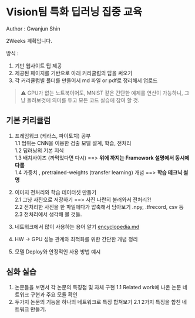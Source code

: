 # Vision팀 특화 딥러닝 집중 교육
Author : Gwanjun Shin

2Weeks 계획입니다.

방식 : 
  1. 기반 웹사이트 팁 제공
  2. 제공된 페이지를 기반으로 아래 커리큘럼의 답을 써오기
  3. 각 커리큘럼별 폴더를 만들어서 md 파일 or pdf로 정리해서 업로드
  
> :warning: GPU가 없는 노트북이어도, MNIST 같은 간단한 예제를 연산이 가능하니, 그냥 돌려보것에 의미를 두고 모든 코드 실습에 참여 할 것.

## 기본 커리큘럼

1. 프레임워크 (케라스, 파이토치) 공부   
  1.1 범위는 CNN을 이용한 검출 모델 설계, 학습, 전처리   
  1.2 딥러닝의 기본 지식   
  1.3 배치사이즈 (까먹었다면 다시)   ==> **위에 까지는 Framework 설명에서 동시에 다룸**   
  1.4 가중치 , pretrained-weights (transfer learning) 개념   ==> **학습 테크닉 설명**   
     
2. 이미지 전처리와 학습 데이터셋 만들기   
  2.1 그냥 사진으로 저장하기 ==> 사진 나란히 불러와서 전처리?!   
  2.2 전처리한 사진을 한 파일에다가 압축해서 담아보기 .npy, .tfrecord, csv 등   
  2.3 전처리에서 생각해 볼 것들.   
  
3. 네트워크에서 많이 사용하는 용어 알기 [encyclopedia.md](encyclopedia.md)

4. HW -> GPU 성능 관계와 최적화를 위한 간단한 개념 정리
5. 모델 Deploy와 안정적인 사용 방법 예시

## 심화 실습
1. 논문들을 보면서 각 논문의 특징점 및 자체 구현
  1.1 Related work에 나온 논문 네트워크 구현과 주요 모듈 확인
2. 두가지 논문의 기능을 하나의 네트워크로 특징 합쳐보기
  2.1 2가지 특징을 합친 네트워크 만들기.
